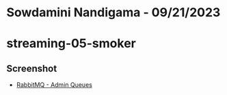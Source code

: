 # Sowdamini Nandigama - 09/21/2023
# streaming-05-smoker

## Screenshot

- [RabbitMQ - Admin Queues](https://github.com/SowdaminiN/streaming-05-smart-smoker/blob/main/Admin_UI.png)



